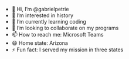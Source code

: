 - 👋 Hi, I’m @gabrielpetrie
- 👀 I’m interested in history
- 🌱 I’m currently learning coding
- 💞️ I’m looking to collaborate on my programs
- 📫 How to reach me: Microsoft Teams
- 😄 Home state: Arizona
- ⚡ Fun fact: I served my mission in three states

<!---
gabrielpetrie/gabrielpetrie is a ✨ special ✨ repository because its `README.md` (this file) appears on your GitHub profile.
You can click the Preview link to take a look at your changes.
--->
